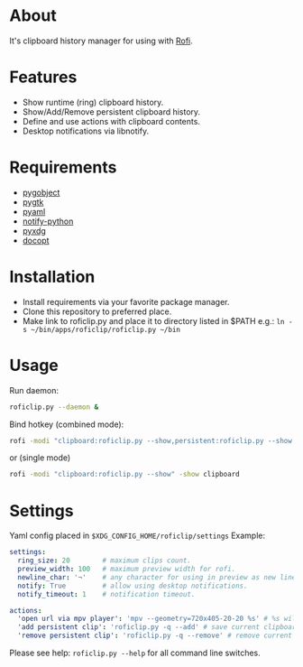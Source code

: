 # About #
It's clipboard history manager for using with [Rofi](https://davedavenport.github.io/rofi/). 

# Features #
* Show runtime (ring) clipboard history.
* Show/Add/Remove persistent clipboard history.
* Define and use actions with clipboard contents.
* Desktop notifications via libnotify.

# Requirements #
* [pygobject](https://wiki.gnome.org/Projects/PyGObject)
* [pygtk](http://www.pygtk.org/)
* [pyaml](https://pypi.python.org/pypi/PyYAML)
* [notify-python](http://www.galago-project.org/news/index.php)
* [pyxdg](https://cgit.freedesktop.org/xdg/pyxdg/)
* [docopt](https://pypi.python.org/pypi/docopt)

# Installation #
* Install requirements via your favorite package manager.
* Clone this repository to preferred place.
* Make link to roficlip.py and place it to directory listed in $PATH e.g.: `ln -s ~/bin/apps/roficlip/roficlip.py ~/bin`

# Usage #
Run daemon:
```bash
roficlip.py --daemon &
```

Bind hotkey (combined mode): 
```bash
rofi -modi "clipboard:roficlip.py --show,persistent:roficlip.py --show --persistent,actions:roficlip.py --show --actions" -show clipboard
```
or (single mode)
```bash
rofi -modi "clipboard:roficlip.py --show" -show clipboard
```

# Settings #
Yaml config placed in `$XDG_CONFIG_HOME/roficlip/settings` Example:
```yaml
settings:
  ring_size: 20        # maximum clips count.
  preview_width: 100   # maximum preview width for rofi.
  newline_char: '¬'    # any character for using in preview as new line marker.
  notify: True         # allow using desktop notifications.
  notify_timeout: 1    # notification timeout.

actions:
  'open url via mpv player': 'mpv --geometry=720x405-20-20 %s' # %s will be replaced with current clipboard content.
  'add persistent clip': 'roficlip.py -q --add' # save current clipboard as persistent.
  'remove persistent clip': 'roficlip.py -q --remove' # remove current clipboard from persistent.
```
Please see help: `roficlip.py --help` for all command line switches.
